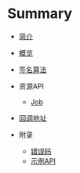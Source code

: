 # Summary

* [简介](README.md)

* [概览](overview.md)

* [签名算法](signature.md)

* 资源API

   * [Job](resources/job.md)

* [回调地址](notify_url.md)

* 附录
   * [错误码](errors.md)
   * [示例API](demo.md)
